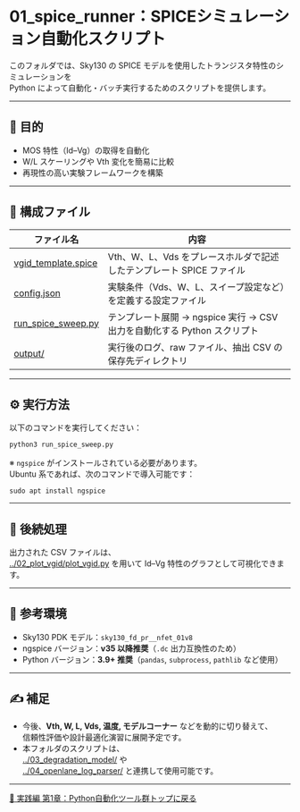 # 01_spice_runner：SPICEシミュレーション自動化スクリプト

このフォルダでは、Sky130 の SPICE モデルを使用したトランジスタ特性のシミュレーションを  
Python によって自動化・バッチ実行するためのスクリプトを提供します。

---

## 🎯 目的

- MOS 特性（Id–Vg）の取得を自動化  
- W/L スケーリングや Vth 変化を簡易に比較  
- 再現性の高い実験フレームワークを構築  

---

## 📁 構成ファイル

| ファイル名 | 内容 |
|-----------|------|
| [vgid_template.spice](vgid_template.spice) | Vth、W、L、Vds をプレースホルダで記述したテンプレート SPICE ファイル |
| [config.json](config.json) | 実験条件（Vds、W、L、スイープ設定など）を定義する設定ファイル |
| [run_spice_sweep.py](run_spice_sweep.py) | テンプレート展開 → ngspice 実行 → CSV 出力を自動化する Python スクリプト |
| [output/](output/) | 実行後のログ、raw ファイル、抽出 CSV の保存先ディレクトリ |

---

## ⚙️ 実行方法

以下のコマンドを実行してください：

```bash
python3 run_spice_sweep.py
```

※ `ngspice` がインストールされている必要があります。  
Ubuntu 系であれば、次のコマンドで導入可能です：

```
sudo apt install ngspice
```

---

## 📘 後続処理

出力された CSV ファイルは、  
[../02_plot_vgid/plot_vgid.py](../02_plot_vgid/plot_vgid.py) を用いて Id–Vg 特性のグラフとして可視化できます。

---

## 🔗 参考環境

- Sky130 PDK モデル：`sky130_fd_pr__nfet_01v8`  
- ngspice バージョン：**v35 以降推奨**（`.dc` 出力互換性のため）  
- Python バージョン：**3.9+ 推奨**（`pandas`, `subprocess`, `pathlib` など使用）  

---

## ✍️ 補足

- 今後、**Vth, W, L, Vds, 温度, モデルコーナー** などを動的に切り替えて、  
  信頼性評価や設計最適化演習に展開予定です。
- 本フォルダのスクリプトは、  
  [../03_degradation_model/](../03_degradation_model/) や  
  [../04_openlane_log_parser/](../04_openlane_log_parser/) と連携して使用可能です。

---

[🐍 実践編 第1章：Python自動化ツール群トップに戻る](../README.md)
